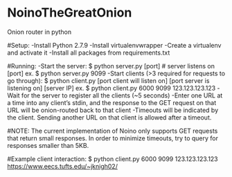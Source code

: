 # NoinoTheGreatOnion
Onion router in python

#Setup:
-Install Python 2.7.9
-Install virtualenvwrapper
-Create a virtualenv and activate it
-Install all packages from requirements.txt

#Running:
-Start the server:
    $ python server.py [port]   \# server listens on [port]
    ex. $ python server.py 9099
-Start clients (>3 required for requests to go through):
    $ python client.py [port client will listen on] [port server is listening on] [server IP]
    ex. $ python client.py 6000 9099 123.123.123.123
-Wait for the server to register all the clients (~5 seconds)
-Enter one URL at a time into any client’s stdin, and the response to the GET request on that
 URL will be onion-routed back to that client
    -Timeouts will be indicated by the client. Sending another URL on that client is allowed
     after a timeout.

#NOTE:
The current implementation of Noino only supports GET requests that return small responses.
In order to minimize timeouts, try to query for responses smaller than 5KB.

#Example client interaction:
$ python client.py 6000 9099 123.123.123.123
https://www.eecs.tufts.edu/~jknigh02/
<!DOCTYPE html>

<html>

<head>
<title>My News Feed</title>
    <script src="//ajax.googleapis.com/ajax/libs/jquery/2.1.1/jquery.min.js"></script>
    <script>
    $(document).ready(function() {
//         var init_s = $("#news").html;
    
        if (window.localStorage.length != 0) {
            load_storage();
        }
    
        $("#msg").keypress(function (e) {
            if (e.which == 13) {
                store();
            }
        });

        function store() {
            var curr = Date();
            var news = "<p>" + curr + "&nbsp;-&nbsp" + $("#msg").val() + "</p>";
            $("#msg").val("");
            localStorage.setItem(curr, news);
            load_storage();
        }
        
        //source: http://stackoverflow.com/questions/3138564
        function load_storage() {
            $("#news").html("<p>News...</p>");
            for (var i = localStorage.length - 1; i >=0; i--) {
                $("#news").append(localStorage.getItem(localStorage.key(i)));
            }
        }
    });
    </script>
</head>

<body>
    <h1>My News Feed</h1>
    <h3>My news update: <input type="text" id="msg" name="msg" size="30" /></h3>
    <div id="news">News...</div>
</body>
</html>